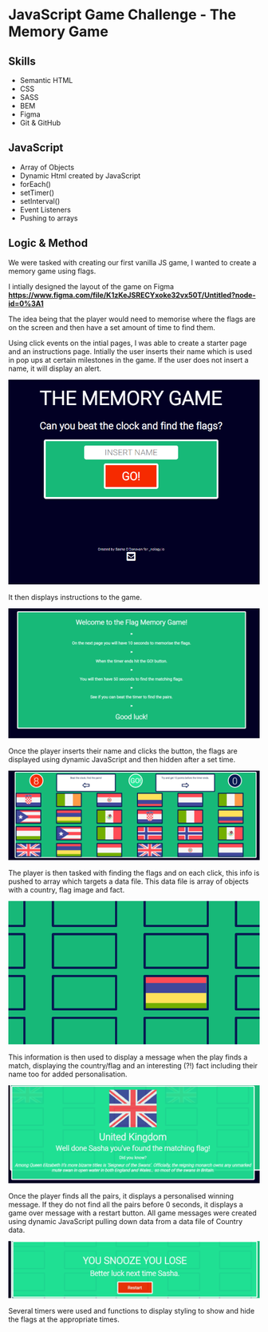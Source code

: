 <h1>JavaScript Game Challenge - The Memory Game</h1>

<h2>Skills</h2>

<ul>
<li>Semantic HTML</li>
<li>CSS</li>
<li>SASS</li>
<li>BEM</li>
<li>Figma</li>
<li>Git & GitHub</li>
</ul>

<h2>JavaScript</h2>

<ul>
<li>Array of Objects</li>
<li>Dynamic Html created by JavaScript</li>
<li>forEach()</li>
<li>setTimer()</li>
<li>setInterval()</li>
<li>Event Listeners</li>
<li>Pushing to arrays</li>
</ul>

<h2>Logic & Method</h2>

We were tasked with creating our first vanilla JS game, I wanted to create a memory game using flags.

I intially designed the layout of the game on Figma **https://www.figma.com/file/K1zKeJSRECYxoke32vx50T/Untitled?node-id=0%3A1**

The idea being that the player would need to memorise where the flags are on the screen and then have a set amount of time to find them.

Using click events on the intial pages, I was able to create a starter page and an instructions page.
Intially the user inserts their name which is used in pop ups at certain milestones in the game. 
If the user does not insert a name, it will display an alert. 

<img src="./game_images/intro-page.png">

It then displays instructions to the game.

<img src="./game_images/intro-instructions.png">

Once the player inserts their name and clicks the button, the flags are displayed using dynamic JavaScript and then hidden after a set time.


<img src="./game_images/flag_display_timer.png">


The player is then tasked with finding the flags and on each click, this info is pushed to array which targets a data file. This data file is array of objects with a country, flag image and fact.

<img src="./game_images/Animation.gif">

This information is then used to display a message when the play finds a match, displaying the country/flag and an interesting (?!) fact including their name too for added personalisation.


<img src="./game_images/popup.png">


Once the player finds all the pairs, it displays a personalised winning message.
If they do not find all the pairs before 0 seconds, it displays a game over message with a restart button.
All game messages were created using dynamic JavaScript pulling down data from a data file of Country data.

<img src="./game_images/gameover.png">

Several timers were used and functions to display styling to show and hide the flags at the appropriate times.
